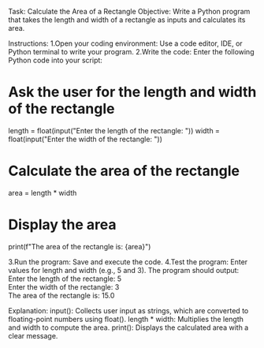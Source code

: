 Task: Calculate the Area of a Rectangle
Objective: Write a Python program that takes the length and width of a rectangle as inputs and calculates its area.

Instructions:
1.Open your coding environment: Use a code editor, IDE, or Python terminal to write your program.
2.Write the code: Enter the following Python code into your script:

# Ask the user for the length and width of the rectangle
length = float(input("Enter the length of the rectangle: "))
width = float(input("Enter the width of the rectangle: "))

# Calculate the area of the rectangle
area = length * width

# Display the area
print(f"The area of the rectangle is: {area}")

3.Run the program: Save and execute the code.
4.Test the program:
Enter values for length and width (e.g., 5 and 3).
The program should output:
Enter the length of the rectangle: 5  
Enter the width of the rectangle: 3  
The area of the rectangle is: 15.0

Explanation:
input(): Collects user input as strings, which are converted to floating-point numbers using float().
length * width: Multiplies the length and width to compute the area.
print(): Displays the calculated area with a clear message.

